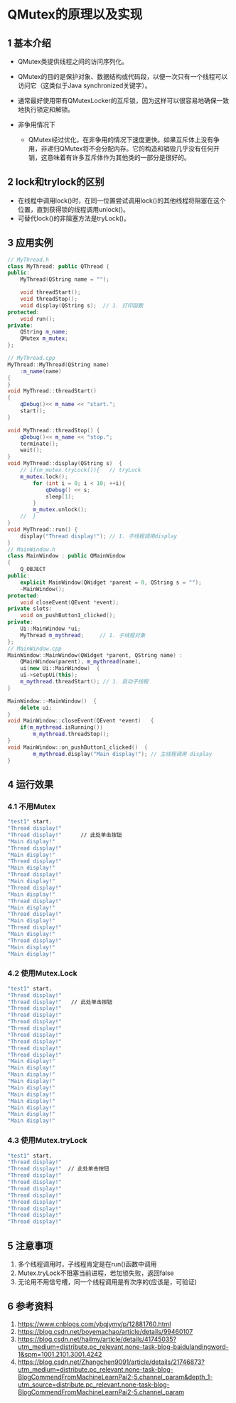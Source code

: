 # QMutex的原理以及实现      
## 1 基本介绍   
- QMutex类提供线程之间的访问序列化。   
- QMutex的目的是保护对象、数据结构或代码段，以便一次只有一个线程可以访问它（这类似于Java synchronized关键字）。      
- 通常最好使用带有QMutexLocker的互斥锁，因为这样可以很容易地确保一致地执行锁定和解锁。  

- 非争用情况下   
	- QMutex经过优化，在非争用的情况下速度更快。如果互斥体上没有争用，非递归QMutex将不会分配内存。它的构造和销毁几乎没有任何开销，这意味着有许多互斥体作为其他类的一部分是很好的。
## 2 lock和trylock的区别  
- 在线程中调用lock()时，在同一位置尝试调用lock()的其他线程将阻塞在这个位置，直到获得锁的线程调用unlock()。     
- 可替代lock()的非阻塞方法是tryLock()。  

## 3 应用实例   
```c++
// MyThread.h
class MyThread: public QThread {
public:
    MyThread(QString name = "");

    void threadStart();
    void threadStop();
    void display(QString s);  // 1. 打印函数
protected:
    void run();
private:
    QString m_name;
    QMutex m_mutex;
};

// MyThread.cpp
MyThread::MyThread(QString name)
    :m_name(name)
{
}
void MyThread::threadStart()
{
    qDebug()<< m_name << "start.";
    start();
}

void MyThread::threadStop() {
    qDebug()<< m_name << "stop.";
    terminate();
    wait();
}
void MyThread::display(QString s)  {
    // if(m_mutex.tryLock()){   // tryLock
    m_mutex.lock();
        for (int i = 0; i < 10; ++i){
            qDebug() << s;
            sleep(1);
        }
        m_mutex.unlock();
    //  }
}
void MyThread::run() {
    display("Thread display!");	// 1. 子线程调用display
}
// MainWindow.h
class MainWindow : public QMainWindow
{
    Q_OBJECT
public:
    explicit MainWindow(QWidget *parent = 0, QString s = "");
    ~MainWindow();
protected:
    void closeEvent(QEvent *event);
private slots:
    void on_pushButton1_clicked();
private:
    Ui::MainWindow *ui;
    MyThread m_mythread;     // 1. 子线程对象
};
// MainWindow.cpp
MainWindow::MainWindow(QWidget *parent, QString name) :
    QMainWindow(parent), m_mythread(name),
    ui(new Ui::MainWindow)  {
    ui->setupUi(this);
    m_mythread.threadStart(); // 1. 启动子线程
}

MainWindow::~MainWindow()  {
    delete ui;
}
void MainWindow::closeEvent(QEvent *event)   {
    if(m_mythread.isRunning())
        m_mythread.threadStop();
}
void MainWindow::on_pushButton1_clicked()  {
        m_mythread.display("Main display!"); // 主线程调用 display
}
```
## 4 运行效果   
### 4.1 不用Mutex   
```bash
"test1" start.
"Thread display!"
"Thread display!"      // 此处单击按钮
"Main display!"
"Thread display!"
"Main display!"
"Thread display!"
"Main display!"
"Thread display!"
"Main display!"
"Thread display!"
"Main display!"
"Thread display!"
"Main display!"
"Thread display!"
"Main display!"
"Thread display!"
"Main display!"
"Thread display!"
"Main display!"
"Main display!"
```

### 4.2 使用Mutex.Lock    
```bash
"test1" start.
"Thread display!"
"Thread display!"   // 此处单击按钮
"Thread display!"
"Thread display!"
"Thread display!"
"Thread display!"
"Thread display!"
"Thread display!"
"Thread display!"
"Thread display!"
"Main display!"
"Main display!"
"Main display!"
"Main display!"
"Main display!"
"Main display!"
"Main display!"
"Main display!"
"Main display!"
"Main display!"
```

### 4.3 使用Mutex.tryLock   
```bash
"test1" start.
"Thread display!"
"Thread display!"  // 此处单击按钮
"Thread display!"
"Thread display!"
"Thread display!"
"Thread display!"
"Thread display!"
"Thread display!"
"Thread display!"
"Thread display!"
```
## 5 注意事项   
1. 多个线程调用时，子线程肯定是在run()函数中调用     
2. Mutex.tryLock不阻塞当前进程，若加锁失败，返回false   
3. 无论用不用信号槽，同一个线程调用是有次序的(应该是，可验证)   



## 6 参考资料   
1. https://www.cnblogs.com/ybqjymy/p/12881760.html   
2. https://blog.csdn.net/boyemachao/article/details/99460107   
3. https://blog.csdn.net/hailmy/article/details/41745035?utm_medium=distribute.pc_relevant.none-task-blog-baidulandingword-1&spm=1001.2101.3001.4242   
4. https://blog.csdn.net/Zhangchen9091/article/details/21746873?utm_medium=distribute.pc_relevant.none-task-blog-BlogCommendFromMachineLearnPai2-5.channel_param&depth_1-utm_source=distribute.pc_relevant.none-task-blog-BlogCommendFromMachineLearnPai2-5.channel_param   